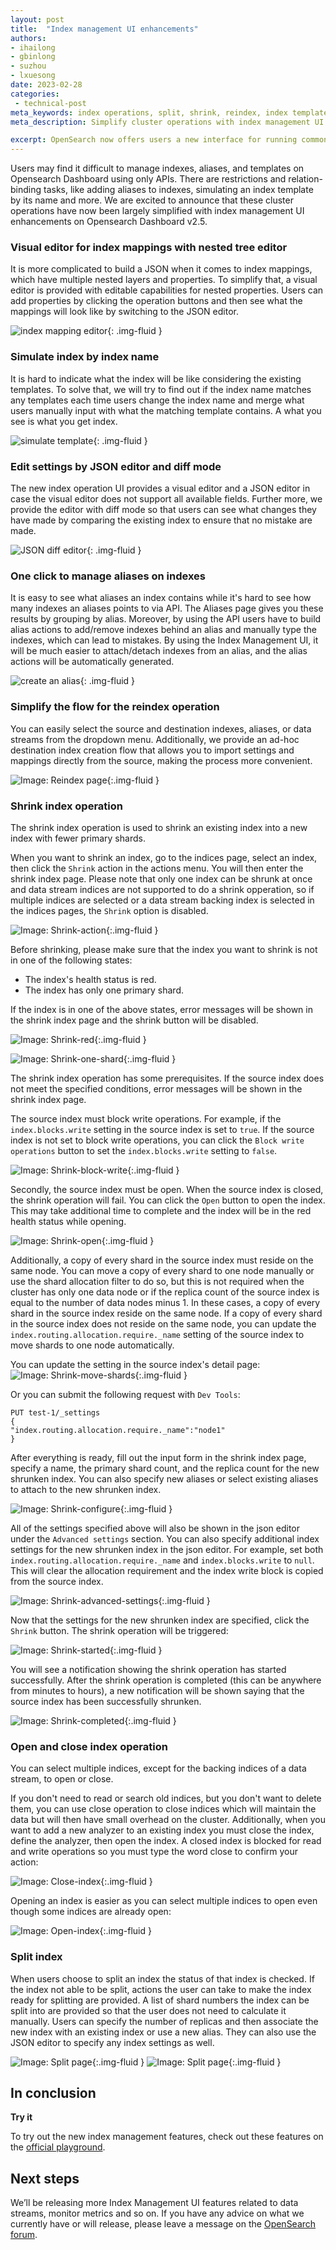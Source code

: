 ```yaml
---
layout: post
title:  "Index management UI enhancements"
authors:
- ihailong
- gbinlong
- suzhou
- lxuesong
date: 2023-02-28
categories:
 - technical-post
meta_keywords: index operations, split, shrink, reindex, index template, alias
meta_description: Simplify cluster operations with index management UI enhancements.

excerpt: OpenSearch now offers users a new interface for running common indexing and data stream operations. Users can perform create, read, update, and delete (CRUD) and mapping for indexes, index templates, and aliases through the UI as well as open, close, reindex, shrink, and split indexes. This is the first step toward establishing an Index Management UI, which will serve as a unified administration panel in OpenSearch Dashboards.
---
```


Users may find it difficult to manage indexes, aliases, and templates on Opensearch Dashboard using only APIs. There are restrictions and relation-binding tasks, like adding aliases to indexes, simulating an index template by its name and more. We are excited to announce that these cluster operations have now been largely simplified with index management UI enhancements on Opensearch Dashboard v2.5.

### Visual editor for index mappings with nested tree editor

It is more complicated to build a JSON when it comes to index mappings, which have multiple nested layers and properties. To simplify that, a visual editor is provided with editable capabilities for nested properties. Users can add properties by clicking the operation buttons and then see what the mappings will look like by switching to the JSON editor.

<img src="/assets/media/blog-images/2023-02-28-admin-panels-for-index-operations/index-mapping-editor.png" alt="index mapping editor"/>{: .img-fluid }

### Simulate index by index name

It is hard to indicate what the index will be like considering the existing templates. To solve that, we will try to find out if the index name matches any templates each time users change the index name and merge what users manually input with what the matching template contains. A what you see is what you get index.

<img src="/assets/media/blog-images/2023-02-28-admin-panels-for-index-operations/simulate-template.png" alt="simulate template"/>{: .img-fluid }

### Edit settings by JSON editor and diff mode

The new index operation UI provides a visual editor and a JSON editor in case the visual editor does not support all available fields. Further more, we provide the editor with diff mode so that users can see what changes they have made by comparing the existing index to ensure that no mistake are made.

<img src="/assets/media/blog-images/2023-02-28-admin-panels-for-index-operations/json-diff-editor.png" alt="JSON diff editor"/>{: .img-fluid }

### One click to manage aliases on indexes

It is easy to see what aliases an index contains while it's hard to see how many indexes an aliases points to via API. The Aliases page gives you these results by grouping by alias. Moreover, by using the API users have to build alias actions to add/remove indexes behind an alias and manually type the indexes, which can lead to mistakes. By using the Index Management UI, it will be much easier to attach/detach indexes from an alias, and the alias actions will be automatically generated.

<img src="/assets/media/blog-images/2023-02-28-admin-panels-for-index-operations/alias-creation.png" alt="create an alias"/>{: .img-fluid }

### Simplify the flow for the reindex operation

You can easily select the source and destination indexes, aliases, or data streams from the dropdown menu. Additionally, we provide an ad-hoc destination index creation flow that allows you to import settings and mappings directly from the source, making the process more convenient.

![Image: Reindex page]({{site.baseurl}}/assets/media/blog-images/2023-02-28-admin-panels-for-index-operations/reindex.png){:.img-fluid }

### Shrink index operation

The shrink index operation is used to shrink an existing index into a new index with fewer primary shards.

When you want to shrink an index, go to the indices page, select an index, then click the `Shrink` action in the actions menu. You will then enter the shrink index page. Please note that only one index can be shrunk at once and data stream indices are not supported to do a shrink opperation, so if multiple indices are selected or a data stream backing index is selected in the indices pages, the `Shrink` option is disabled. 

![Image: Shrink-action]({{site.baseurl}}/assets/media/blog-images/2023-02-28-admin-panels-for-index-operations/shrink-action.jpg){:.img-fluid }

Before shrinking, please make sure that the index you want to shrink is not in one of the following states:

* The index's health status is red.
* The index has only one primary shard.

If the index is in one of the above states, error messages will be shown in the shrink index page and the shrink button will be disabled.

![Image: Shrink-red]({{site.baseurl}}/assets/media/blog-images/2023-02-28-admin-panels-for-index-operations/shrink-red.jpg){:.img-fluid }

![Image: Shrink-one-shard]({{site.baseurl}}/assets/media/blog-images/2023-02-28-admin-panels-for-index-operations/shrink-one-shard.jpg){:.img-fluid }

The shrink index operation has some prerequisites. If the source index does not meet the specified conditions, error messages will be shown in the shrink index page.

The source index must block write operations. For example, if the `index.blocks.write` setting in the source index is set to `true`. If the source index is not set to block write operations, you can click the `Block write operations` button to set the `index.blocks.write` setting to `false`.

![Image: Shrink-block-write]({{site.baseurl}}/assets/media/blog-images/2023-02-28-admin-panels-for-index-operations/shrink-block-write.jpg){:.img-fluid }

Secondly, the source index must be open. When the source index is closed, the shrink operation will fail. You can click the `Open` button to open the index. This may take additional time to complete and the index will be in the red health status while opening.

![Image: Shrink-open]({{site.baseurl}}/assets/media/blog-images/2023-02-28-admin-panels-for-index-operations/shrink-open.jpg){:.img-fluid }

Additionally, a copy of every shard in the source index must reside on the same node. You can move a copy of every shard to one node manually or use the shard allocation filter to do so, but this is not required when the cluster has only one data node or if the replica count of the source index is equal to the number of data nodes minus 1. In these cases, a copy of every shard in the source index reside on the same node. If a copy of every shard in the source index does not reside on the same node, you can update the `index.routing.allocation.require._name` setting of the source index to move shards to one node automatically.

You can update the setting in the source index's detail page:
![Image: Shrink-move-shards]({{site.baseurl}}/assets/media/blog-images/2023-02-28-admin-panels-for-index-operations/shrink-move-shards.jpg){:.img-fluid }

Or you can submit the following request with `Dev Tools`:

```
PUT test-1/_settings
{
"index.routing.allocation.require._name":"node1"
}
```

After everything is ready, fill out the input form in the shrink index page, specify a name, the primary shard count, and the replica count for the new shrunken index. You can also specify new aliases or select existing aliases to attach to the new shrunken index. 

![Image: Shrink-configure]({{site.baseurl}}/assets/media/blog-images/2023-02-28-admin-panels-for-index-operations/shrink-configure.jpg){:.img-fluid }

All of the settings specified above will also be shown in the json editor under the `Advanced settings` section. You can also specify additional index settings for the new shrunken index in the json editor. For example, set both `index.routing.allocation.require._name` and `index.blocks.write` to `null`. This will clear the allocation requirement and the index write block is copied from the source index.


![Image: Shrink-advanced-settings]({{site.baseurl}}/assets/media/blog-images/2023-02-28-admin-panels-for-index-operations/shrink-advanced-settings.jpg){:.img-fluid }

Now that the settings for the new shrunken index are specified, click the `Shrink` button. The shrink operation will be triggered:

![Image: Shrink-started]({{site.baseurl}}/assets/media/blog-images/2023-02-28-admin-panels-for-index-operations/shrink-started.jpg){:.img-fluid }

You will see a notification showing the shrink operation has started successfully. After the shrink operation is completed (this can be anywhere from minutes to hours), a new notification will be shown saying that the source index has been successfully shrunken.

![Image: Shrink-completed]({{site.baseurl}}/assets/media/blog-images/2023-02-28-admin-panels-for-index-operations/shrink-completed.jpg){:.img-fluid }

### Open and close index operation

You can select multiple indices, except for the backing indices of a data stream, to open or close.

If you don't need to read or search old indices, but you don't want to delete them, you can use close operation to     close indices which will maintain the data but will  then have small overhead on the cluster. Additionally, when you want to add a new analyzer to an existing index you must close the index, define the analyzer, then open the index. A closed index is blocked for read and write operations so you must type the word close to confirm your action:

![Image: Close-index]({{site.baseurl}}/assets/media/blog-images/2023-02-28-admin-panels-for-index-operations/close-index.jpg){:.img-fluid }

Opening an index is easier as you can select multiple indices to open even though some indices are already open:

![Image: Open-index]({{site.baseurl}}/assets/media/blog-images/2023-02-28-admin-panels-for-index-operations/open-index.jpg){:.img-fluid }

### Split index

When users choose to split an index the status of that index is checked. If the index not able to be split, actions the user can take to make the index ready for splitting are provided. A list of shard numbers the index can be split into are provided so that the user does not need to calculate it manually.
Users can specify the number of replicas and then associate the new index with an existing index or use a new alias. They can also use the JSON editor to specify any index settings as well.

![Image: Split page]({{site.baseurl}}/assets/media/blog-images/2023-02-28-admin-panels-for-index-operations/splitindex-normal.jpg){:.img-fluid }
![Image: Split page]({{site.baseurl}}/assets/media/blog-images/2023-02-28-admin-panels-for-index-operations/splitindex-notready.jpg){:.img-fluid }

## In conclusion

**Try it**

To try out the new index management features, check out these features on the [official playground](https://playground.opensearch.org/app/opensearch_index_management_dashboards#/indices).

## Next steps

We’ll be releasing more Index Management UI features related to data streams, monitor metrics and so on. If you have any advice on what we currently have or will release, please leave a message on the [OpenSearch forum](https://forum.opensearch.org/).